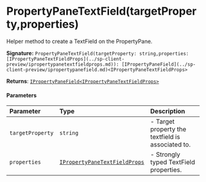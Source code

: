 # PropertyPaneTextField(targetProperty,properties)

Helper method to create a TextField on the PropertyPane.

**Signature:** ``PropertyPaneTextField(targetProperty: string,properties: [IPropertyPaneTextFieldProps](../sp-client-preview/ipropertypanetextfieldprops.md)): [IPropertyPaneField](../sp-client-preview/ipropertypanefield.md)<IPropertyPaneTextFieldProps>``

**Returns**: [`IPropertyPaneField<IPropertyPaneTextFieldProps>`](../sp-client-preview/ipropertypanefield.md)



#### Parameters


| Parameter	   | Type    | Description |
|:-------------|:---------------|:------------|
| `targetProperty`    | `string` | - Target property the textfield is associated to. |
| `properties`    | [`IPropertyPaneTextFieldProps`](../sp-client-preview/ipropertypanetextfieldprops.md) | - Strongly typed TextField properties. |

